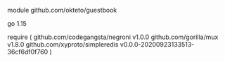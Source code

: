 module github.com/okteto/guestbook

go 1.15

require (
github.com/codegangsta/negroni v1.0.0
github.com/gorilla/mux v1.8.0
github.com/xyproto/simpleredis v0.0.0-20200923133513-36cf6df0f760
)